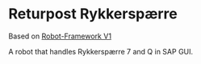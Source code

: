 # Returpost Rykkerspærre

Based on [Robot-Framework V1](https://github.com/itk-dev-rpa/Robot-Framework)

A robot that handles Rykkerspærre 7 and Q in SAP GUI.
